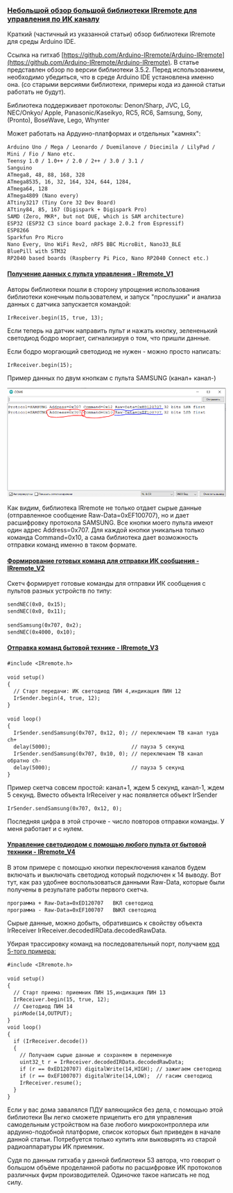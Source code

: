 ### [Небольшой обзор большой библиотеки IRremote для управления по ИК каналу](https://dzen.ru/a/Ygo1_lvZ9XiO1G3l)

Краткий (частичный из указанной статьи) обзор библиотеки IRremote для среды Arduino IDE.

Ссылка на гитхаб [https://github.com/Arduino-IRremote/Arduino-IRremote](https://github.com/Arduino-IRremote/Arduino-IRremote). В статье представлен обзор по версии библиотеки 3.5.2. Перед использованием, необходимо убедиться, что в среде Arduino IDE установлена именно она. (со старыми версиями библиотеки, примеры кода из данной статьи работать не будут).

Библиотека поддерживает протоколы: Denon/Sharp, JVC, LG, NEC/Onkyo/ Apple, Panasonic/Kaseikyo, RC5, RC6, Samsung, Sony, (Pronto), BoseWave, Lego, Whynter

Может работать на Ардуино-платформах и отдельных "камнях":

```
Arduino Uno / Mega / Leonardo / Duemilanove / Diecimila / LilyPad / Mini / Fio / Nano etc.
Teensy 1.0 / 1.0++ / 2.0 / 2++ / 3.0 / 3.1 /
Sanguino
ATmega8, 48, 88, 168, 328
ATmega8535, 16, 32, 164, 324, 644, 1284,
ATmega64, 128
ATmega4809 (Nano every)
ATtiny3217 (Tiny Core 32 Dev Board)
ATtiny84, 85, 167 (Digispark + Digispark Pro)
SAMD (Zero, MKR*, but not DUE, which is SAM architecture)
ESP32 (ESP32 C3 since board package 2.0.2 from Espressif)
ESP8266
Sparkfun Pro Micro
Nano Every, Uno WiFi Rev2, nRF5 BBC MicroBit, Nano33_BLE
BluePill with STM32
RP2040 based boards (Raspberry Pi Pico, Nano RP2040 Connect etc.)
```

#### [Получение данных с пульта управления - IRremote_V1](IRremote_V1/IRremote_V1.ino)

Авторы библиотеки пошли в сторону упрощения использования библиотеки конечным пользователем, и запуск "прослушки" и анализа данных с датчика запускается командой:
```
IrReceiver.begin(15, true, 13);
```

Если теперь на датчик направить пульт и нажать кнопку, зелененький светодиод бодро моргает, сигнализируя о том, что пришли данные. 

Если бодро моргающий светодиод не нужен - можно просто написать:
```
IrReceiver.begin(15);
```
Пример данных по двум кнопкам с пульта SAMSUNG (канал+ канал-)

![](scale_1200.png)

Как видим, библиотека IRremote не только отдает сырые данные (отправленное сообщение Raw-Data=0xEF100707), но и дает расшифровку протокола SAMSUNG. Все кнопки моего пульта имеют один адрес Address=0x707. Для каждой кнопки уникальна только команда Command=0x10, а сама библиотека дает возможность отправки команд именно в таком формате.

#### [Формирование готовых команд для отправки ИК сообщения - IRremote_V2](IRremote_V2/IRremote_V2.ino)

Скетч формирует готовые команды для отправки ИК сообщения с пультов разных устройств по типу:
```
sendNEC(0x0, 0x15);
sendNEC(0x0, 0x11);
 
sendSamsung(0x707, 0x2);
sendNEC(0x4000, 0x10);
```
#### [Отправка команд бытовой технике - IRremote_V3](IRremote_V3/IRremote_V3.ino)

```
#include <IRremote.h>

void setup() 
{
  // Старт передачи: ИК светодиод ПИН 4,индикация ПИН 12
  IrSender.begin(4, true, 12);
}

void loop() 
{
  IrSender.sendSamsung(0x707, 0x12, 0); // переключаем ТВ канал туда ch+
  delay(5000);                          // пауза 5 секунд
  IrSender.sendSamsung(0x707, 0x10, 0); // переключаем ТВ канал обратно ch-
  delay(5000);                          // пауза 5 секунд
}
```

Пример скетча совсем простой: канал+1, ждем 5 секунд, канал-1, ждем 5 секунд. 
Вместо объекта IrReceiver у нас появляется объект IrSender
```
IrSender.sendSamsung(0x707, 0x12, 0);
```
Последняя цифра в этой строчке - число повторов отправки команды. У меня работает и с нулем.

#### [Управление светодиодом с помощью любого пульта от бытовой техники - IRremote_V4](IRremote_V4/IRremote_V4.ino)

В этом примере с помощью кнопки переключения каналов будем включать и выключать светодиод который подключен к 14 выводу. Вот тут, как раз удобнее воспользоваться данными Raw-Data, которые были получены в результате работы первого скетча.
```
программа + Raw-Data=0xED120707   ВКЛ светодиод
программа - Raw-Data=0xEF100707   ВЫКЛ светодиод
```
Сырые данные, можно добыть, обратившись к свойству объекта IrReceiver
IrReceiver.decodedIRData.decodedRawData.

Убирая трассировку команд на последовательный порт, получаем [код 5-того примера:](IRremote_V5/IRremote_V5.ino)

```
#include <IRremote.h>

void setup() 
{
  // Старт приема: приемник ПИН 15,индикация ПИН 13
  IrReceiver.begin(15, true, 12);
  // Светодиод ПИН 14
  pinMode(14,OUTPUT);
}
void loop() 
{
  if (IrReceiver.decode()) 
  {
    // Получаем сырые данные и сохраняем в переменную
    uint32_t r = IrReceiver.decodedIRData.decodedRawData;
    if (r == 0xED120707) digitalWrite(14,HIGH); // зажигаем светодиод
    if (r == 0xEF100707) digitalWrite(14,LOW);  // гасим светодиод   
    IrReceiver.resume();
  }
}

```
Если у вас дома завалялся ПДУ валяющийся без дела, с помощью этой библиотеки Вы легко сможете прицепить его для управления самодельным устройством на базе любого микроконтроллера или ардуино-подобной платформе, список которых был приведен в начале данной статьи. Потребуется только купить или выковырять из старой радиоаппаратуры ИК приемник.

Судя по данным гитхаба у данной библиотеки 53 автора, что говорит о большом объёме проделанной работы по расшифровке ИК протоколов различных фирм производителей. Одиночке такое написать не под силу. 